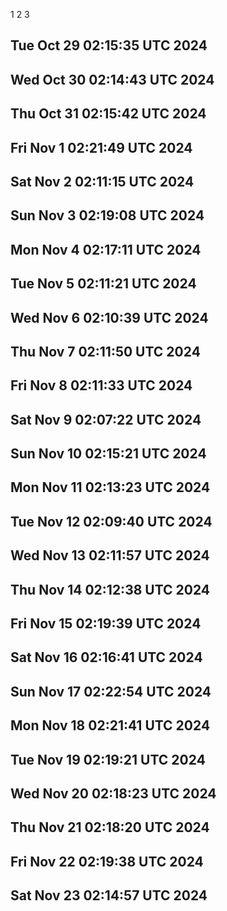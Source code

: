 1
2
3

Tue Oct 29 02:15:35 UTC 2024
 ------------------------------- 
Wed Oct 30 02:14:43 UTC 2024
 ------------------------------- 
Thu Oct 31 02:15:42 UTC 2024
 ------------------------------- 
Fri Nov  1 02:21:49 UTC 2024
 ------------------------------- 
Sat Nov  2 02:11:15 UTC 2024
 ------------------------------- 
Sun Nov  3 02:19:08 UTC 2024
 ------------------------------- 
Mon Nov  4 02:17:11 UTC 2024
 ------------------------------- 
Tue Nov  5 02:11:21 UTC 2024
 ------------------------------- 
Wed Nov  6 02:10:39 UTC 2024
 ------------------------------- 
Thu Nov  7 02:11:50 UTC 2024
 ------------------------------- 
Fri Nov  8 02:11:33 UTC 2024
 ------------------------------- 
Sat Nov  9 02:07:22 UTC 2024
 ------------------------------- 
Sun Nov 10 02:15:21 UTC 2024
 ------------------------------- 
Mon Nov 11 02:13:23 UTC 2024
 ------------------------------- 
Tue Nov 12 02:09:40 UTC 2024
 ------------------------------- 
Wed Nov 13 02:11:57 UTC 2024
 ------------------------------- 
Thu Nov 14 02:12:38 UTC 2024
 ------------------------------- 
Fri Nov 15 02:19:39 UTC 2024
 ------------------------------- 
Sat Nov 16 02:16:41 UTC 2024
 ------------------------------- 
Sun Nov 17 02:22:54 UTC 2024
 ------------------------------- 
Mon Nov 18 02:21:41 UTC 2024
 ------------------------------- 
Tue Nov 19 02:19:21 UTC 2024
 ------------------------------- 
Wed Nov 20 02:18:23 UTC 2024
 ------------------------------- 
Thu Nov 21 02:18:20 UTC 2024
 ------------------------------- 
Fri Nov 22 02:19:38 UTC 2024
 ------------------------------- 
Sat Nov 23 02:14:57 UTC 2024
 ------------------------------- 
